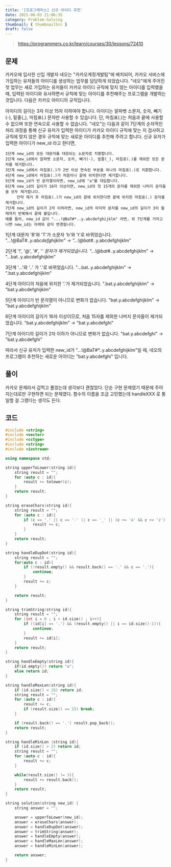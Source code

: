 ```yaml
---
title: '[프로그래머스] 신규 아이디 추천'
date: 2021-06-03 21:06:35
category: Problem-Solving
thumbnail: { thumbnailSrc }
draft: false
---
```


> https://programmers.co.kr/learn/courses/30/lessons/72410

## 문제

카카오에 입사한 신입 개발자 네오는 "카카오계정개발팀"에 배치되어, 카카오 서비스에 가입하는 유저들의 아이디를 생성하는 업무를 담당하게 되었습니다. "네오"에게 주어진 첫 업무는 새로 가입하는 유저들이 카카오 아이디 규칙에 맞지 않는 아이디를 입력했을 때, 입력된 아이디와 유사하면서 규칙에 맞는 아이디를 추천해주는 프로그램을 개발하는 것입니다.
다음은 카카오 아이디의 규칙입니다.

아이디의 길이는 3자 이상 15자 이하여야 합니다.
아이디는 알파벳 소문자, 숫자, 빼기(-), 밑줄(\_), 마침표(.) 문자만 사용할 수 있습니다.
단, 마침표(.)는 처음과 끝에 사용할 수 없으며 또한 연속으로 사용할 수 없습니다.
"네오"는 다음과 같이 7단계의 순차적인 처리 과정을 통해 신규 유저가 입력한 아이디가 카카오 아이디 규칙에 맞는 지 검사하고 규칙에 맞지 않은 경우 규칙에 맞는 새로운 아이디를 추천해 주려고 합니다.
신규 유저가 입력한 아이디가 new_id 라고 한다면,

```
1단계 new_id의 모든 대문자를 대응되는 소문자로 치환합니다.
2단계 new_id에서 알파벳 소문자, 숫자, 빼기(-), 밑줄(_), 마침표(.)를 제외한 모든 문자를 제거합니다.
3단계 new_id에서 마침표(.)가 2번 이상 연속된 부분을 하나의 마침표(.)로 치환합니다.
4단계 new_id에서 마침표(.)가 처음이나 끝에 위치한다면 제거합니다.
5단계 new_id가 빈 문자열이라면, new_id에 "a"를 대입합니다.
6단계 new_id의 길이가 16자 이상이면, new_id의 첫 15개의 문자를 제외한 나머지 문자들을 모두 제거합니다.
     만약 제거 후 마침표(.)가 new_id의 끝에 위치한다면 끝에 위치한 마침표(.) 문자를 제거합니다.
7단계 new_id의 길이가 2자 이하라면, new_id의 마지막 문자를 new_id의 길이가 3이 될 때까지 반복해서 끝에 붙입니다.
예를 들어, new_id 값이 "...!@BaT#*..y.abcdefghijklm" 라면, 위 7단계를 거치고 나면 new_id는 아래와 같이 변경됩니다.
```

1단계 대문자 'B'와 'T'가 소문자 'b'와 't'로 바뀌었습니다.
"...!@BaT#_..y.abcdefghijklm" → "...!@bat#_..y.abcdefghijklm"

2단계 '!', '@', '#', '_' 문자가 제거되었습니다.
"...!@bat#_..y.abcdefghijklm" → "...bat..y.abcdefghijklm"

3단계 '...'와 '..' 가 '.'로 바뀌었습니다.
"...bat..y.abcdefghijklm" → ".bat.y.abcdefghijklm"

4단계 아이디의 처음에 위치한 '.'가 제거되었습니다.
".bat.y.abcdefghijklm" → "bat.y.abcdefghijklm"

5단계 아이디가 빈 문자열이 아니므로 변화가 없습니다.
"bat.y.abcdefghijklm" → "bat.y.abcdefghijklm"

6단계 아이디의 길이가 16자 이상이므로, 처음 15자를 제외한 나머지 문자들이 제거되었습니다.
"bat.y.abcdefghijklm" → "bat.y.abcdefghi"

7단계 아이디의 길이가 2자 이하가 아니므로 변화가 없습니다.
"bat.y.abcdefghi" → "bat.y.abcdefghi"

따라서 신규 유저가 입력한 new_id가 "...!@BaT#\*..y.abcdefghijklm"일 때, 네오의 프로그램이 추천하는 새로운 아이디는 "bat.y.abcdefghi" 입니다.

## 풀이

카카오 문제라서 겁먹고 풀었는데 생각보다 괜찮았다. 단순 구현 문제였기 때문에 주어지는대로만 구현하면 되는 문제였다. 함수의 이름을 조금 고민했는데 handleXXX 로 통일할 걸 그랬다는 생각도 든다.

## 코드

```cpp
#include <string>
#include <vector>
#include <cctype>
#include <string>
#include <iostream>

using namespace std;

string upperToLower(string id){
    string result = "";
    for (auto c : id){
        result += tolower(c);
    }
    return result;
}

string eraseChars(string id){
    string result = "";
    for (auto c : id){
        if (c == '.' || c == '-' || c == '_' || (c >= 'a' && c <= 'z') || (c >= '0' && c <= '9')){
            result += c;
        }
    }
    return result;
}

string handleDupDot(string id){
    string result = "";
    for(auto c : id){
        if (!result.empty() && result.back() == '.' && c == '.'){
            continue;
        }
        result += c;
    }

    return result;
}

string trimString(string id){
    string result = "";
    for (int i = 0 ; i < id.size() ; i++){
        if ((id[i] == '.') && (result.empty() || i == id.size()-1)){
            continue;
        }
        result += id[i];
    }
    return result;
}

string handleEmpty(string id){
    if(id.empty()) return "a";
    else return id;
}

string handleMaxLen(string id){
    if (id.size() < 16) return id;
    string result = "";
    for (auto c : id){
        result += c;
        if (result.size() == 15) break;
    }

    if (result.back() == '.') result.pop_back();
    return result;
}

string handleMinLen (string id){
    if (id.size() > 2) return id;
    string result = "";
    for (auto c : id){
        result += c;
    }

    while(result.size() != 3){
        result += result.back();
    }
    return result;
}

string solution(string new_id) {
    string answer = "";

    answer = upperToLower(new_id);
    answer = eraseChars(answer);
    answer = handleDupDot(answer);
    answer = trimString(answer);
    answer = handleEmpty(answer);
    answer = handleMaxLen(answer);
    answer = handleMinLen(answer);

    return answer;
}

```
